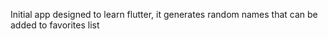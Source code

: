 Initial app designed to learn flutter, it generates random names that can be added to favorites list